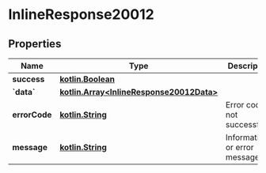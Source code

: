 # InlineResponse20012

## Properties
Name | Type | Description | Notes
------------ | ------------- | ------------- | -------------
**success** | [**kotlin.Boolean**](.md) |  |  [optional]
**&#x60;data&#x60;** | [**kotlin.Array&lt;InlineResponse20012Data&gt;**](InlineResponse20012Data.md) |  |  [optional]
**errorCode** | [**kotlin.String**](.md) | Error code if not successful |  [optional]
**message** | [**kotlin.String**](.md) | Informational or error message |  [optional]
